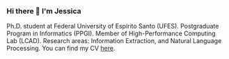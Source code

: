 ### Hi there 👋 I'm Jessica

<!--
**jeubrito/jeubrito** is a ✨ _special_ ✨ repository because its `README.md` (this file) appears on your GitHub profile.

Here are some ideas to get you started:

- 🔭 I’m currently working on ...
- 🌱 I’m currently learning ...
- 👯 I’m looking to collaborate on ...
- 🤔 I’m looking for help with ...
- 💬 Ask me about ...
- 📫 How to reach me: ...
- 😄 Pronouns: ...
- ⚡ Fun fact: ...
-->
Ph.D. student at Federal University of Espírito Santo (UFES). Postgraduate Program in Informatics (PPGI). Member of High-Performance Computing Lab (LCAD). Research areas: Information Extraction, and Natural Language Processing.
You can find my CV [here](http://lattes.cnpq.br/9435511450550809).
